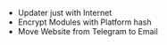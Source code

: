 * Updater just with Internet
* Encrypt Modules with Platform hash
* Move Website from Telegram to Email
